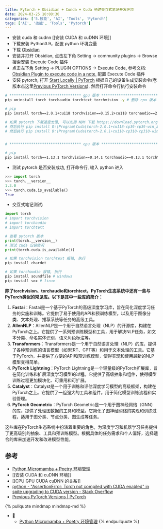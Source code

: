 ```yaml
---
title: Pytorch + Obsidian + Conda + Cuda 搭建交互式笔记开发环境
date: 2024-03-25 10:00:30
categories: ['5.技能', 'AI', 'Tools', 'Pytorch']
tags: ['AI', '技能', 'Tools', 'Pytorch']
---
```


- 安装 cuda 和 cudnn [[安装 CUDA 和 cuDNN 环境]]
- 下载安装 Python3.9，配置 python 环境变量
- 下载 [Obsidian](https://obsidian.md/download)
- 安装并打开 Obsidian, 点击左下角 Setting -> community plugins -> Browse 搜索安装 Execute Code 插件
- 点击左下角 Setting -> PLUGIN OPTIONS -> Execute Code, 参考文档: [Obsidian Plugin to execute code in a note.](https://github.com/twibiral/obsidian-execute-code) 配置 Execute Code 插件
- 安装 pytorch, 打开 [Start Locally | PyTorch](https://pytorch.org/get-started/locally/) 根据自己的设备生成安装命令(老版本点这里[Previous PyTorch Versions](https://pytorch.org/get-started/previous-versions/)), 然后打开命令行执行安装命令 
```sh
# ********************************* gpu 版本 *********************************
pip uninstall torch torchaudio torchtext torchvision -y # 删除 cpu 版本

# pip
pip install torch==2.0.1+cu118 torchvision==0.15.2+cu118 torchaudio==2.0.2+cu118 torchtext==0.15.2 torchdata==0.6.1 --extra-index-url https://download.pytorch.org/whl/cu118 -i https://pypi.tuna.tsinghua.edu.cn/simple

# 如果 pytorch 下载速度太慢, 可以先用 NDM 下载 https://download.pytorch.org/whl/cu118/torch-2.0.1+cu118-cp39-cp39-win_amd64.whl
# 然后执行 pip install D:\Program\Cuda\torch-2.0.1+cu118-cp39-cp39-win_amd64.whl
# 然后执行 pip install D:\Program\Cuda\torch-2.0.1+cu118-cp310-cp310-win_amd64.whl


# ********************************* cpu 版本 *********************************

# pip
pip install torch==1.13.1 torchvision==0.14.1 torchaudio==0.13.1 torchtext==0.14.1
```
- 测试 pytorch 是否安装成功, 打开命令行, 输入 python 进入
```python
>>> import torch
>>> torch.__version__
1.3.0
>>> torch.cuda.is_available()
True
```
- 交互式笔记测试:
```python
import torch
# import torchvision
# import torchaudio
# import torchtext

# 查看 pytorch 版本
print(torch.__version__)
# 测试 cuda 安装情况
print(torch.cuda.is_available())
```
  
```sh
# 如果 torchvision torchtext 报错, 执行
pip install chardet

# 如果 torchaudio 报错, 执行
pip install soundfile # windows
pip install sox # linux
```

**除了torchvision、torchaudio和torchtext，PyTorch生态系统中还有一些与PyTorch类似的常见库。以下是其中一些库的简介：**

1.  **Fastai**：Fastai是一个基于PyTorch的高级深度学习库，旨在简化深度学习任务的实施和训练。它提供了易于使用的API和预训练模型，以及用于图像分类、文本处理、推荐系统等任务的高级工具。    
2.  **AllenNLP**：AllenNLP是一个用于自然语言处理（NLP）的开源库，构建在PyTorch之上。它提供了一系列预训练模型和工具，用于解决NLP任务，如文本分类、命名实体识别、语义角色标注等。    
3.  **Transformers**：Transformers是一个用于自然语言处理（NLP）的库，提供了各种预训练的语言模型（如BERT、GPT等）和用于文本处理的工具。它基于PyTorch，并提供了方便的API和预训练模型，使得实现和使用最新的NLP模型变得简单。    
4.  **PyTorch Lightning**：PyTorch Lightning是一个轻量级的PyTorch扩展库，旨在简化训练和扩展深度学习模型的过程。它提供了高级抽象和组件，使得模型训练过程更加模块化、可重用和可扩展。    
5.  **Catalyst**：Catalyst是一个用于训练和评估深度学习模型的高级框架，构建在PyTorch之上。它提供了一组强大的工具和组件，用于简化模型训练流程和实验管理。    
6.  **PyTorch Geometric**：PyTorch Geometric是一个用于图神经网络（GNN）的库，提供了处理图数据的工具和模型。它简化了图神经网络的实现和训练过程，适用于图分类、节点分类、图生成等任务。    
  
这些库在PyTorch生态系统中扮演着重要的角色，为深度学习和机器学习任务提供了更高级别的抽象、工具和预训练模型。根据具体的任务需求和个人偏好，选择适合的库来加速开发和改进模型性能。
  
  
## 参考

- [Python Micromamba + Poetry 环境管理](../34423981d978e285acba77d18622f5a99ad45aeb)
- [[安装 CUDA 和 cuDNN 环境]]
- [[CPU GPU CUDA cuDNN 的关系]]
- [python - "AssertionError: Torch not compiled with CUDA enabled" in spite upgrading to CUDA version - Stack Overflow](https://stackoverflow.com/questions/57814535/assertionerror-torch-not-compiled-with-cuda-enabled-in-spite-upgrading-to-cud)
- [Previous PyTorch Versions | PyTorch](https://pytorch.org/get-started/previous-versions/)

{% pullquote mindmap mindmap-md %}
- 🔵
  - [Python Micromamba + Poetry 环境管理](../34423981d978e285acba77d18622f5a99ad45aeb)
{% endpullquote %}